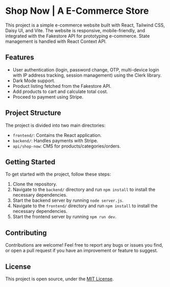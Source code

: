 # Shop Now | A E-Commerce Store

This project is a simple e-commerce website built with React, Tailwind CSS, Daisy UI, and Vite. The website is responsive, mobile-friendly, and integrated with the Fakestore API for prototyping e-commerce. State management is handled with React Context API.

## Features

-  User authentication (login, password change, OTP, multi-device login with IP address tracking, session management) using the Clerk library.
-  Dark Mode support.
-  Product listing fetched from the Fakestore API.
-  Add products to cart and calculate total cost.
-  Proceed to payment using Stripe.

## Project Structure

The project is divided into two main directories:

-  `frontend/`: Contains the React application.
-  `backend/`: Handles payments with Stripe.
-  `api/shop-now`: CMS for products/categories/orders.

## Getting Started

To get started with the project, follow these steps:

1. Clone the repository.
2. Navigate to the `backend/` directory and run `npm install` to install the necessary dependencies.
3. Start the backend server by running `node server.js`.
4. Navigate to the `frontend/` directory and run `npm install` to install the necessary dependencies.
5. Start the frontend server by running `npm run dev`.

## Contributing

Contributions are welcome! Feel free to report any bugs or issues you find, or open a pull request if you have an improvement or feature to suggest.

## License

This project is open source, under the [MIT License](LICENSE).
